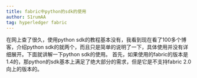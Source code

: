 ```yaml
---
title: fabric中python的sdk的使用
author: S1rumAA
tag: hyperledger fabric
---
```

在网上查了很久，使用python sdk的教程基本没有，我看到现在看了100多个博客，介绍python sdk的就两个，而且只是简单的说明了一下，具体使用并没有详细展开。下面就讲解一下python sdk的使用。
首先，如果使用的fabric的版本是1.4的，那python的sdk基本上满足了绝大部分的需求，但是它是不支持fabric 2.0向上的版本的。